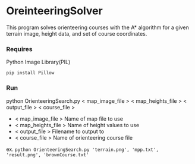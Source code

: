 # OreinteeringSolver
  This program solves orienteering courses with the A* algorithm for a given terrain image, height data, and set of course coordinates.

### Requires
Python Image Library(PIL)

  `pip install Pillow`

### Run
  python OrienteeringSearch.py < map_image_file > < map_heights_file > < output_file > < course_file >
  
  - < map_image_file >    Name of map file to use
  - < map_heights_file >  Name of height values to use
  - < output_file >       Filename to output to
  - < course_file >       Name of orienteering course file
  
  ex. `python OrienteeringSearch.py 'terrain.png', 'mpp.txt', 'result.png', 'brownCourse.txt'`
